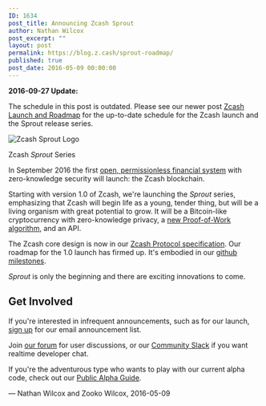 ```yaml
---
ID: 1634
post_title: Announcing Zcash Sprout
author: Nathan Wilcox
post_excerpt: ""
layout: post
permalink: https://blog.z.cash/sprout-roadmap/
published: true
post_date: 2016-05-09 00:00:00
---
```

<div class="admonition admonition-update">
<p class="first admonition-title"><strong>2016-09-27 Update:</strong></p>
<p class="last">The schedule in this post is outdated. Please see our newer post <a class="reference external" href="/zcash-launch-and-roadmap/">Zcash Launch and Roadmap</a> for the up-to-date schedule for the Zcash launch and the Sprout release series.</p>
</div>
<div class="figure align-center">
<img alt="Zcash Sprout Logo" class="zcash-launch-roadmap" src="http://blog.z.cash/wp-content/uploads/2016/05/zcash-sprout-launch.png"/><p class="caption">Zcash <cite>Sprout</cite> Series</p>
</div>
<p>In September 2016 the first <a class="reference external" href="/helloworld/">open, permissionless financial system</a> with zero-knowledge security will launch: the Zcash blockchain.</p>
<p>Starting with version 1.0 of Zcash, we're launching the <cite>Sprout</cite> series, emphasizing that Zcash will begin life as a young, tender thing, but will be a living organism with great potential to grow. It will be a Bitcoin-like cryptocurrency with zero-knowledge privacy, a <a class="reference external" href="/why-equihash/">new Proof-of-Work algorithm</a>, and an API.</p>
<p>The Zcash core design is now in our <a class="reference external" href="https://github.com/zcash/zips/blob/master/protocol/protocol.pdf">Zcash Protocol specification</a>. Our roadmap for the 1.0 launch has firmed up. It's embodied in our <a class="reference external" href="https://github.com/zcash/zcash/milestones/">github milestones</a>.</p>
<p><cite>Sprout</cite> is only the beginning and there are exciting innovations to come.</p>
<div class="section" id="get-involved">
<h2>Get Involved</h2>
<p>If you're interested in infrequent announcements, such as for our launch, <a class="reference external" href="/#launch-notification">sign up</a> for our email announcement list.</p>
<p>Join <a class="reference external" href="https://forum.z.cash/">our forum</a> for user discussions, or our <a class="reference external" href="https://inviteme.z.cash/">Community Slack</a> if you want realtime developer chat.</p>
<p>If you're the adventurous type who wants to play with our current alpha code, check out our <a class="reference external" href="https://github.com/zcash/zcash/wiki/Public-Alpha-Guide">Public Alpha Guide</a>.</p>
<p>— Nathan Wilcox and Zooko Wilcox, 2016-05-09</p>
</div>